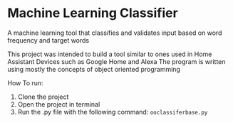 # Machine Learning Classifier
A machine learning tool that classifies and validates input based on word frequency and target words

This project was intended to build a tool similar to ones used in Home Assistant Devices such as Google Home and Alexa
The program is written using mostly the concepts of object oriented programming

How To run:
1. Clone the project
2. Open the project in terminal
3. Run the .py file with the following command: `ooclassiferbase.py`
